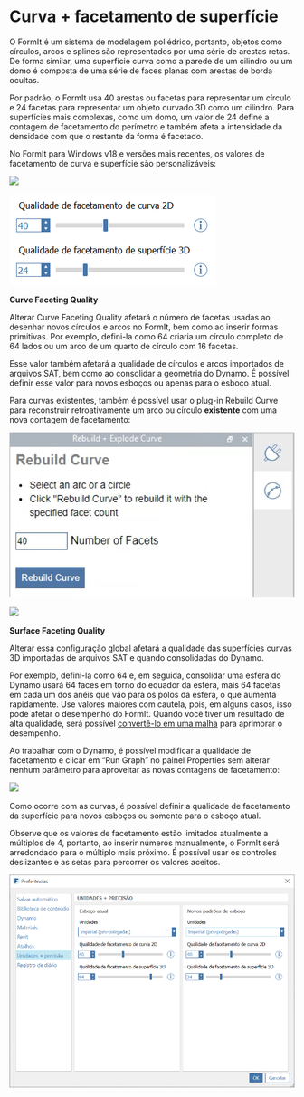 # Curva + facetamento de superfície

O FormIt é um sistema de modelagem poliédrico, portanto, objetos como círculos, arcos e splines são representados por uma série de arestas retas. De forma similar, uma superfície curva como a parede de um cilindro ou um domo é composta de uma série de faces planas com arestas de borda ocultas.

Por padrão, o FormIt usa 40 arestas ou facetas para representar um círculo e 24 facetas para representar um objeto curvado 3D como um cilindro. Para superfícies mais complexas, como um domo, um valor de 24 define a contagem de facetamento do perímetro e também afeta a intensidade da densidade com que o restante da forma é facetado.

No FormIt para Windows v18 e versões mais recentes, os valores de facetamento de curva e superfície são personalizáveis:

![](../.gitbook/assets/faceting\_planter.gif)

![](<../.gitbook/assets/faceting (1).png>)

**Curve Faceting Quality**

Alterar Curve Faceting Quality afetará o número de facetas usadas ao desenhar novos círculos e arcos no FormIt, bem como ao inserir formas primitivas. Por exemplo, defini-la como 64 criaria um círculo completo de 64 lados ou um arco de um quarto de círculo com 16 facetas.

Esse valor também afetará a qualidade de círculos e arcos importados de arquivos SAT, bem como ao consolidar a geometria do Dynamo. É possível definir esse valor para novos esboços ou apenas para o esboço atual.

Para curvas existentes, também é possível usar o plug-in Rebuild Curve para reconstruir retroativamente um arco ou círculo **existente** com uma nova contagem de facetamento:

![](../.gitbook/assets/screen-shot-2020-01-10-at-1.20.53-pm.png)

![](../.gitbook/assets/faceting\_rebuild-curve.gif)

**Surface Faceting Quality**

Alterar essa configuração global afetará a qualidade das superfícies curvas 3D importadas de arquivos SAT e quando consolidadas do Dynamo.

Por exemplo, defini-la como 64 e, em seguida, consolidar uma esfera do Dynamo usará 64 faces em torno do equador da esfera, mais 64 facetas em cada um dos anéis que vão para os polos da esfera, o que aumenta rapidamente. Use valores maiores com cautela, pois, em alguns casos, isso pode afetar o desempenho do FormIt. Quando você tiver um resultado de alta qualidade, será possível [convertê-lo em uma malha](meshes.md) para aprimorar o desempenho.

Ao trabalhar com o Dynamo, é possível modificar a qualidade de facetamento e clicar em “Run Graph” no painel Properties sem alterar nenhum parâmetro para aproveitar as novas contagens de facetamento:

![](../.gitbook/assets/faceting\_column.gif)

Como ocorre com as curvas, é possível definir a qualidade de facetamento da superfície para novos esboços ou somente para o esboço atual.

Observe que os valores de facetamento estão limitados atualmente a múltiplos de 4, portanto, ao inserir números manualmente, o FormIt será arredondado para o múltiplo mais próximo. É possível usar os controles deslizantes e as setas para percorrer os valores aceitos.

![](../.gitbook/assets/units-+-precision.png)
